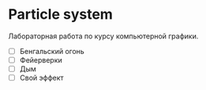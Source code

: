 # Particle system
Лабораторная работа по курсу компьютерной графики.

- [ ] Бенгальский огонь
- [ ] Фейерверки
- [ ] Дым
- [ ] Свой эффект